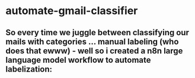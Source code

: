 # automate-gmail-classifier
## So every time we juggle between classifying our mails with categories ... manual labeling (who does that ewww) - well so i created a n8n large language model workflow to automate labelization:


